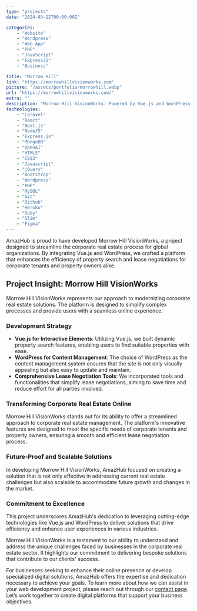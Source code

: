 ```yaml
---
type: "projects"
date: "2024-03-22T00:00:00Z"

categories: 
    - "Website"
    - "Wordpress"
    - "Web App"
    - "PHP"
    - "JavaScript"
    - "ExpressJS"
    - "Business"

title: "Morrow Hill"
link: "https://morrowhillvisionworks.com"
picture: "/assets/portfolio/morrowhill.webp"
url: "https://morrowhillvisionworks.com/"
extra: ""
description: "Morrow Hill VisionWorks: Powered by Vue.js and WordPress, we create seamless online experiences for premier global organizations."
technologies: 
    - "Laravel"
    - "React"
    - "Next.js"
    - "NodeJS"
    - "Express.js"
    - "MongoDB"
    - "OpenAI"
    - "HTML5"
    - "CSS3"
    - "Javascript"
    - "jQuery"
    - "Bootstrap"
    - "Wordpress"
    - "PHP"
    - "MySQL"
    - "Git"
    - "Github"
    - "Heroku"
    - "Ruby"
    - "Slim"
    - "Figma"
---
```

AmazHub is proud to have developed Morrow Hill VisionWorks, a project designed to streamline the corporate real estate process for global organizations. By integrating Vue.js and WordPress, we crafted a platform that enhances the efficiency of property search and lease negotiations for corporate tenants and property owners alike.

## Project Insight: Morrow Hill VisionWorks
Morrow Hill VisionWorks represents our approach to modernizing corporate real estate solutions. The platform is designed to simplify complex processes and provide users with a seamless online experience.

### Development Strategy
- **Vue.js for Interactive Elements**: Utilizing Vue.js, we built dynamic property search features, enabling users to find suitable properties with ease.
- **WordPress for Content Management**: The choice of WordPress as the content management system ensures that the site is not only visually appealing but also easy to update and maintain.
- **Comprehensive Lease Negotiation Tools**: We incorporated tools and functionalities that simplify lease negotiations, aiming to save time and reduce effort for all parties involved.

### Transforming Corporate Real Estate Online
Morrow Hill VisionWorks stands out for its ability to offer a streamlined approach to corporate real estate management. The platform's innovative features are designed to meet the specific needs of corporate tenants and property owners, ensuring a smooth and efficient lease negotiation process.

### Future-Proof and Scalable Solutions
In developing Morrow Hill VisionWorks, AmazHub focused on creating a solution that is not only effective in addressing current real estate challenges but also scalable to accommodate future growth and changes in the market.

### Commitment to Excellence
This project underscores AmazHub's dedication to leveraging cutting-edge technologies like Vue.js and WordPress to deliver solutions that drive efficiency and enhance user experiences in various industries.

Morrow Hill VisionWorks is a testament to our ability to understand and address the unique challenges faced by businesses in the corporate real estate sector. It highlights our commitment to delivering bespoke solutions that contribute to our clients' success.

For businesses seeking to enhance their online presence or develop specialized digital solutions, AmazHub offers the expertise and dedication necessary to achieve your goals. To learn more about how we can assist in your web development project, please reach out through our [contact page](https://vasilkoff.com/contact-us). Let’s work together to create digital platforms that support your business objectives.